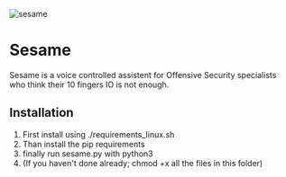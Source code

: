 ![sesame](https://user-images.githubusercontent.com/105726899/201884361-1cb201f5-d65d-4e66-a0ef-3aaa04825cc6.png)



# Sesame
Sesame is a voice controlled assistent for Offensive Security specialists who think their 10 fingers IO is not enough.


## Installation
1. First install using ./requirements_linux.sh
2. Than install the pip requirements
3. finally run sesame.py with python3
4. (If you haven't done already; chmod +x all the files in this folder)

